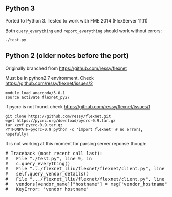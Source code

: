 ## Python 3

Ported to Python 3. Tested to work with FME 2014 (FlexServer 11.11)

Both `query_everything` and `report_everything` should work without errors:


    ./test.py


## Python 2 (older notes before the port)

Originally branched from https://github.com/ressy/flexnet

Must be in python2.7 environment. Check https://github.com/ressy/flexnet/issues/2

```
module load anaconda/5.0.1
source activate flexnet_py27
```

if pycrc is not found. check https://github.com/ressy/flexnet/issues/1

```
git clone https://github.com/ressy/flexnet.git
wget https://pycrc.org/download/pycrc-0.9.tar.gz
tar xzvf pycrc-0.9.tar.gz
PYTHONPATH=pycrc-0.9 python -c 'import flexnet' # no errors, hopefully?
```

It is not working at this moment for parsing server reponse though:

<pre>
# Traceback (most recent call last):
#   File "./test.py", line 9, in <module>
#   c.query_everything()
#   File ".../flexnet_lliu/flexnet/flexnet/client.py", line 330, in query_everything
#   self.query_vendor_details()
#   File ".../flexnet_lliu/flexnet/flexnet/client.py", line 415, in query_vendor_details
#   vendors[vendor_name]["hostname"] = msg["vendor_hostname"]
#   KeyError: 'vendor_hostname'
</pre>
